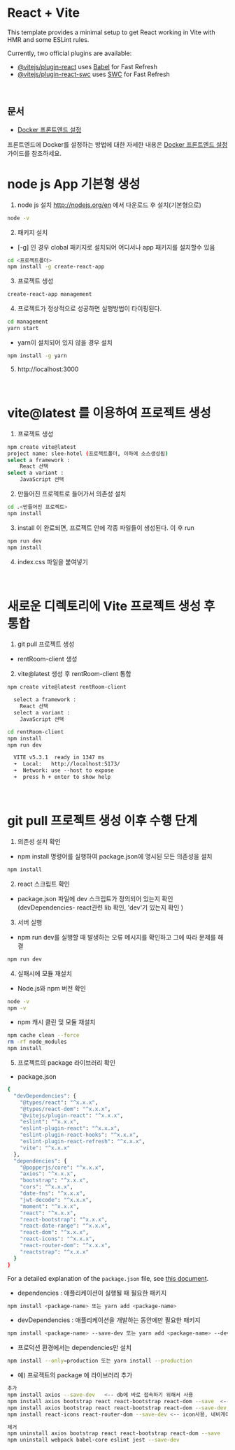 # React + Vite

This template provides a minimal setup to get React working in Vite with HMR and some ESLint rules.

Currently, two official plugins are available:

- [@vitejs/plugin-react](https://github.com/vitejs/vite-plugin-react/blob/main/packages/plugin-react/README.md) uses [Babel](https://babeljs.io/) for Fast Refresh
- [@vitejs/plugin-react-swc](https://github.com/vitejs/vite-plugin-react-swc) uses [SWC](https://swc.rs/) for Fast Refresh

<br>

## 문서

- [Docker 프론트엔드 설정](docker_frontend.md)

프론트엔드에 Docker를 설정하는 방법에 대한 자세한 내용은 [Docker 프론트엔드 설정](docker_frontend.md) 가이드를 참조하세요.


# node js App 기본형 생성

1) node js 설치
http://nodejs.org/en 에서 다운로드 후 설치(기본형으로)
```sh
node -v
```

2) 패키지 설치 
- [-g] 인 경우 clobal 패키지로 설치되어 어디서나 app 패키지를 설치할수 있음
```sh
cd <프로젝트폴더>
npm install -g create-react-app
```

3) 프로젝트 생성
```sh
create-react-app management
```

4) 프로젝트가 정상적으로 성공하면 실행방법이 타이핑된다. 
```sh
cd management
yarn start
```
- yarn이 설치되어 있지 않을 경우 설치 
```sh
npm install -g yarn
```
5) http://localhost:3000

<br>

# vite@latest 를 이용하여 프로젝트 생성

1) 프로젝트 생성
```sh
npm create vite@latest
project name: slee-hotel (프로젝트폴더, 이하에 소스생성됨)
select a framework :
	React 선택
select a variant :
	JavaScript 선택	
```

2) 만들어진 프로젝트로 들어가서 의존성 설치
```sh
cd .<만들어진 프로젝트>
npm install
```

3) install 이 완료되면, 프로젝트 안에 각종 파일들이 생성된다. 이 후 run
```sh
npm run dev 
npm install
```

4) index.css 파일을 붙여넣기

<br>

# 새로운 디렉토리에 Vite 프로젝트 생성 후 통합
1) git pull 프로젝트 생성
- rentRoom-client 생성

2) vite@latest 생성 후 rentRoom-client 통합
```sh
npm create vite@latest rentRoom-client
```
```markdown
  select a framework :
	React 선택
  select a variant :
	JavaScript 선택
```
```sh
cd rentRoom-client
npm install
npm run dev
```
```markdown
  VITE v5.3.1  ready in 1347 ms
  ➜  Local:   http://localhost:5173/
  ➜  Network: use --host to expose
  ➜  press h + enter to show help
```



<br>

# git pull 프로젝트 생성 이후 수행 단계

1. 의존성 설치 확인
- npm install 명령어를 실행하여 package.json에 명시된 모든 의존성을 설치
```sh
npm install
```

2. react 스크립트 확인
- package.json 파일에 dev 스크립트가 정의되어 있는지 확인 (devDependencies- react관련 lib 확인, 'dev'기 있는지 확인 )

3. 서버 실행
- npm run dev를 실행할 때 발생하는 오류 메시지를 확인하고 그에 따라 문제를 해결
```sh
npm run dev
```

4. 실패시에 모듈 재설치
- Node.js와 npm 버전 확인
```sh
node -v
npm -v
```
- npm 캐시 클린 및 모듈 재설치
```sh
npm cache clean --force
rm -rf node_modules
npm install
```


5. 프로젝트의 package 라이브러리 확인
- package.json
```sh
{
  "devDependencies": {
    "@types/react": "^x.x.x",
    "@types/react-dom": "^x.x.x",
    "@vitejs/plugin-react": "^x.x.x",
    "eslint": "^x.x.x",
    "eslint-plugin-react": "^x.x.x",
    "eslint-plugin-react-hooks": "^x.x.x",
    "eslint-plugin-react-refresh": "^x.x.x",
    "vite": "^x.x.x"
  },
  "dependencies": {
    "@popperjs/core": "^x.x.x",
    "axios": "^x.x.x",
    "bootstrap": "^x.x.x",
    "cors": "^x.x.x",
    "date-fns": "^x.x.x",
    "jwt-decode": "^x.x.x",
    "moment": "^x.x.x",
    "react": "^x.x.x",
    "react-bootstrap": "^x.x.x",
    "react-date-range": "^x.x.x",
    "react-dom": "^x.x.x",
    "react-icons": "^x.x.x",
    "react-router-dom": "^x.x.x",
    "reactstrap": "^x.x.x"
  }
}
```
For a detailed explanation of the `package.json` file, see [this document](docs/package-json-explanation.md).

- dependencies : 애플리케이션이 실행될 때 필요한 패키지
```sh
npm install <package-name> 또는 yarn add <package-name>
```

- devDependencies : 애플리케이션을 개발하는 동안에만 필요한 패키지
```sh
npm install <package-name> --save-dev 또는 yarn add <package-name> --dev
```
- 프로덕션 환경에서는 dependencies만 설치
```sh
npm install --only=production 또는 yarn install --production
```

- 예) 프로젝트의 package 에 라이브러리 추가
```sh
추가
npm install axios --save-dev   <-- db에 바로 접속하기 위해서 사용
npm install axios bootstrap react react-bootstrap react-dom --save  <-- react 사용
npm install axios bootstrap react react-bootstrap react-dom --save-dev
npm install react-icons react-router-dom --save-dev <-- icon사용, 네비게이트 링크등 사용

제거
npm uninstall axios bootstrap react react-bootstrap react-dom --save
npm uninstall webpack babel-core eslint jest --save-dev
```
